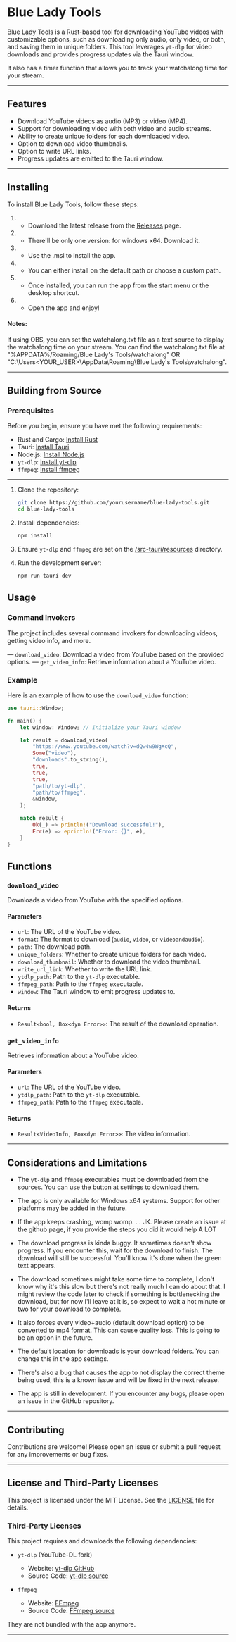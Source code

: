 # Blue Lady Tools

Blue Lady Tools is a Rust-based tool for downloading YouTube videos with customizable options, such as downloading only
audio, only video, or both, and saving them in unique folders. This tool leverages `yt-dlp` for video downloads and
provides progress updates via the Tauri window.

It also has a timer function that allows you to track your watchalong time for your stream.

---

## Features

- Download YouTube videos as audio (MP3) or video (MP4).
- Support for downloading video with both video and audio streams.
- Ability to create unique folders for each downloaded video.
- Option to download video thumbnails.
- Option to write URL links.
- Progress updates are emitted to the Tauri window.

---

## Installing

To install Blue Lady Tools, follow these steps:

1.
    - Download the latest release from the [Releases](https://github.com/tockawaffle/blue-lady-tools/releases) page.
2.
    - There'll be only one version: for windows x64. Download it.
3.
    - Use the .msi to install the app.
4.
    - You can either install on the default path or choose a custom path.
5.
    - Once installed, you can run the app from the start menu or the desktop shortcut.
6.
    - Open the app and enjoy!

#### Notes:

If using OBS, you can set the watchalong.txt file as a text source to display the watchalong time on your stream. You
can find the watchalong.txt file at "%APPDATA%/Roaming/Blue Lady's Tools/watchalong" OR "C:\Users\<YOUR_USER>\AppData\Roaming\Blue Lady's Tools\watchalong".

---

## Building from Source

### Prerequisites

Before you begin, ensure you have met the following requirements:

- Rust and Cargo: [Install Rust](https://www.rust-lang.org/tools/install)
- Tauri: [Install Tauri](https://tauri.app/v1/guides/getting-started/prerequisites)
- Node.js: [Install Node.js](https://nodejs.org/en/download/)
- `yt-dlp`: [Install yt-dlp](https://github.com/yt-dlp/yt-dlp#installation)
- `ffmpeg`: [Install ffmpeg](https://ffmpeg.org/download.html)

---

1. Clone the repository:
    ```sh
    git clone https://github.com/yourusername/blue-lady-tools.git
    cd blue-lady-tools
    ```

2. Install dependencies:
    ```sh
    npm install
    ```

3. Ensure `yt-dlp` and `ffmpeg` are set on the [/src-tauri/resources](/src-tauri/resources) directory.


4. Run the development server:
    ```sh
    npm run tauri dev
    ```

## Usage

### Command Invokers

The project includes several command invokers for downloading videos, getting video info, and more.

— `download_video`: Download a video from YouTube based on the provided options.
— `get_video_info`: Retrieve information about a YouTube video.

### Example

Here is an example of how to use the `download_video` function:

```rust
use tauri::Window;

fn main() {
    let window: Window; // Initialize your Tauri window

    let result = download_video(
        "https://www.youtube.com/watch?v=dQw4w9WgXcQ",
        Some("video"),
        "downloads".to_string(),
        true,
        true,
        true,
        "path/to/yt-dlp",
        "path/to/ffmpeg",
        &window,
    );

    match result {
        Ok(_) => println!("Download successful!"),
        Err(e) => eprintln!("Error: {}", e),
    }
}
```

## Functions

### `download_video`

Downloads a video from YouTube with the specified options.

#### Parameters

- `url`: The URL of the YouTube video.
- `format`: The format to download (`audio`, `video`, or `videoandaudio`).
- `path`: The download path.
- `unique_folders`: Whether to create unique folders for each video.
- `download_thumbnail`: Whether to download the video thumbnail.
- `write_url_link`: Whether to write the URL link.
- `ytdlp_path`: Path to the `yt-dlp` executable.
- `ffmpeg_path`: Path to the `ffmpeg` executable.
- `window`: The Tauri window to emit progress updates to.

#### Returns

- `Result<bool, Box<dyn Error>>`: The result of the download operation.

### `get_video_info`

Retrieves information about a YouTube video.

#### Parameters

- `url`: The URL of the YouTube video.
- `ytdlp_path`: Path to the `yt-dlp` executable.
- `ffmpeg_path`: Path to the `ffmpeg` executable.

#### Returns

- `Result<VideoInfo, Box<dyn Error>>`: The video information.

---

## Considerations and Limitations

- The `yt-dlp` and `ffmpeg` executables must be downloaded from the sources. You can use the button at settings to download them.

- The app is only available for Windows x64 systems. Support for other platforms may be added in the future.

- If the app keeps crashing, womp womp. . . JK. Please create an issue at the github page, if you provide the steps you did it would help A LOT

- The download progress is kinda buggy. It sometimes doesn't show progress. If you encounter this, wait for the
  download to finish. The download will still be successful. You'll know it's done when the green text appears.

- The download sometimes might take some time to complete, I don't know why it's this slow but there's not really much I can do about that.
    I might review the code later to check if something is bottlenecking the download, but for now I'll leave at it is, so expect to wait a hot minute or two for your download to complete.

- It also forces every video+audio (default download option) to be converted to mp4 format. This can cause quality loss. This is going to be an option in the future.

- The default location for downloads is your download folders. You can change this in the app settings.

- There's also a bug that causes the app to not display the correct theme being used, this is a known issue and will be
  fixed in the next release.
  
- The app is still in development. If you encounter any bugs, please open an issue in the GitHub repository.


---

## Contributing

Contributions are welcome! Please open an issue or submit a pull request for any improvements or bug fixes.

---

## License and Third-Party Licenses

This project is licensed under the MIT License. See the [LICENSE](LICENSE) file for details.

### Third-Party Licenses

This project requires and downloads the following dependencies:

- `yt-dlp` (YouTube-DL fork)
    - Website: [yt-dlp GitHub](https://github.com/yt-dlp/yt-dlp)
    - Source Code: [yt-dlp source](https://github.com/yt-dlp/yt-dlp)

- `ffmpeg`
    - Website: [FFmpeg](https://github.com/yt-dlp/FFmpeg-Builds)
    - Source Code: [FFmpeg source](https://github.com/yt-dlp/FFmpeg-Builds)

They are not bundled with the app anymore.

---
